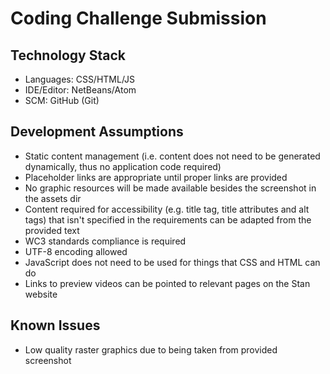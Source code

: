 # Coding Challenge Submission

## Technology Stack

- Languages: CSS/HTML/JS
- IDE/Editor: NetBeans/Atom
- SCM: GitHub (Git)

## Development Assumptions

- Static content management (i.e. content does not need to be generated dynamically, thus no application code required)
- Placeholder links are appropriate until proper links are provided
- No graphic resources will be made available besides the screenshot in the assets dir
- Content required for accessibility (e.g. title tag, title attributes and alt tags) that isn't specified in the requirements can be adapted from the provided text
- WC3 standards compliance is required
- UTF-8 encoding allowed
- JavaScript does not need to be used for things that CSS and HTML can do
- Links to preview videos can be pointed to relevant pages on the Stan website

## Known Issues

- Low quality raster graphics due to being taken from provided screenshot
